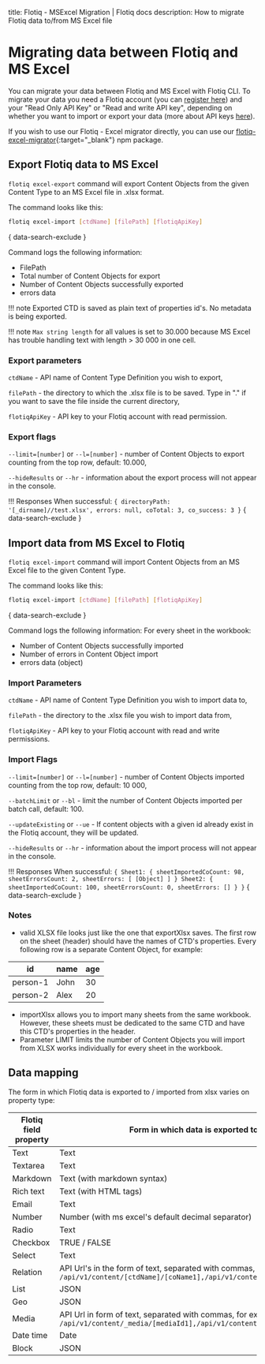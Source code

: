 title: Flotiq - MSExcel Migration | Flotiq docs
description: How to migrate Flotiq data to/from MS Excel file

# Migrating data between Flotiq and MS Excel

You can migrate your data between Flotiq and MS Excel with Flotiq CLI. To migrate your data you need a Flotiq account (you can [register here](http://editor.flotiq.com/register.html)) and your "Read Only API Key" or "Read and write API key", depending on whether you want to import or export your data (more about API keys [here](../API/index.md)).

If you wish to use our Flotiq - Excel migrator directly, you can use our [flotiq-excel-migrator](https://www.npmjs.com/package/flotiq-excel-migrator){:target="_blank"} npm package.

## Export Flotiq data to MS Excel

`flotiq excel-export` command will export Content Objects from the given Content Type to an MS Excel file in .xlsx format.

The command looks like this:

```bash
flotiq excel-import [ctdName] [filePath] [flotiqApiKey]
```
{ data-search-exclude }

Command logs the following information:

* FilePath
* Total number of Content Objects for export
* Number of Content Objects successfully exported
* errors data

!!! note
    Exported CTD is saved as plain text of properties id's. No metadata is being exported.

!!! note
    `Max string length` for all values is set to 30.000 because MS Excel has trouble handling text with length > 30 000 in one cell.

### Export parameters

`ctdName` - API name of Content Type Definition you wish to export,

`filePath` - the directory to which the .xlsx file is to be saved. Type in "." if you want to save the file inside the current directory,

`flotiqApiKey` - API key to your Flotiq account with read permission.

### Export flags

`--limit=[number]` or `--l=[number]` - number of Content Objects to export counting from the top row, default: 10.000,

`--hideResults` or `--hr` - information about the export process will not appear in the console.

!!! Responses
    When successful:
    ```
    {
        directoryPath: '[_dirname]//test.xlsx',
        errors: null,
        coTotal: 3,
        co_success: 3
    }
    ```
    { data-search-exclude }

## Import data from MS Excel to Flotiq

`flotiq excel-import` command will import Content Objects from an MS Excel file to the given Content Type.

The command looks like this:

```bash
flotiq excel-import [ctdName] [filePath] [flotiqApiKey]
```
{ data-search-exclude }

Command logs the following information:
For every sheet in the workbook:

* Number of Content Objects successfully imported
* Number of errors in Content Object import
* errors data (object)

### Import Parameters

`ctdName` - API name of Content Type Definition you wish to import data to,

`filePath` - the directory to the .xlsx file you wish to import data from,

`flotiqApiKey` - API key to your Flotiq account with read and write permissions.

### Import Flags

`--limit=[number]` or `--l=[number]` - number of Content Objects imported counting from the top row, default: 10 000,

`--batchLimit` or `--bl` - limit the number of Content Objects imported per batch call, default: 100.

`--updateExisting` or `--ue` - If content objects with a given id already exist in the Flotiq account, they will be updated.

`--hideResults` or `--hr` - information about the import process will not appear in the console.

!!! Responses
    When successful:
    ```
    {
        Sheet1: {
            sheetImportedCoCount: 98,
            sheetErrorsCount: 2,
            sheetErrors: [ [Object] ]
        }
        Sheet2: {
            sheetImportedCoCount: 100,
            sheetErrorsCount: 0,
            sheetErrors: []
            }
    }
    ```
    { data-search-exclude }

### Notes

* valid XLSX file looks just like the one that exportXlsx saves. The first row on the sheet (header) should have the names of CTD's properties. Every following row is a separate Content Object, for example:

| id | name | age |
|--|--|--|
| person-1 | John | 30 |
| person-2 | Alex | 20 |

* importXlsx allows you to import many sheets from the same workbook. However, these sheets must be dedicated to the same CTD and have this CTD's properties in the header.
* Parameter LIMIT limits the number of Content Objects you will import from XLSX works individually for every sheet in the workbook.

## Data mapping

The form in which Flotiq data is exported to / imported from xlsx varies on property type:

| Flotiq field property | Form in which data is exported to xlsx |
|--|--|
| Text | Text |
| Textarea | Text |
| Markdown | Text (with markdown syntax) |
| Rich text | Text (with HTML tags) |
| Email | Text |
| Number | Number (with ms excel's default decimal separator) |
| Radio | Text |
| Checkbox | TRUE / FALSE |
| Select | Text |
| Relation | API Url's in the form of text, separated with commas, for example: `/api/v1/content/[ctdName]/[coName1],/api/v1/content/[ctdName]/[coName2]` |
| List | JSON |
| Geo | JSON |
| Media | API Url in form of text, separated with commas, for example: `/api/v1/content/_media/[mediaId1],/api/v1/content/_media/[mediaId2]` |
| Date time | Date |
| Block | JSON |
